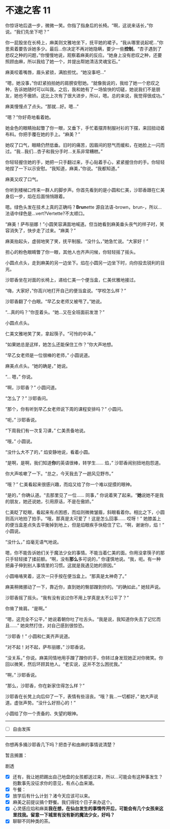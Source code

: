 # 不速之客 11

你惊讶地后退一步，微微一笑。你指了指身后的长椅。“啊，这说来话长，”你说。“我们先坐下吧？”

你一屁股坐在长椅上，麻美则文雅地坐下，抚平她的裙子。“我从哪里说起呢...”你思索着要告诉她多少。最后...你决定不再对她隐瞒，要少一些**控制**。“杏子遇到了悲叹之种的问题，”你慢慢地说，观察着麻美的反应。“她身上没有悲叹之种，还要照顾由麻，所以我给了她一个，并提出帮她清洁灵魂宝石。”

麻美咬着嘴唇，眉头紧锁，满脸担忧。“她没事吧...”

“嗯，她没事，”你赶紧拍拍她的肩膀安慰她。“就像我说的，我给了她一个悲叹之种，告诉她随时可以叫我。之后，我和她有了一场愉快的切磋，她说我们不是朋友，她也不傲娇。这比上次有了很大进步，所以，嗯。总的来说，我觉得很成功。”

麻美慢慢点了点头。“那就...好。嗯...”

“嗯？”你好奇地看着她。

她金色的眼睛抬起瞥了你一眼，又垂下，手忙着摆弄制服衬衫的下摆，来回扭动着布料。你把手覆在她的手上。“麻美？”

她叹了口气，眼睛仍然低垂。旧时的痛苦，因眉间的怒气而缓和，在她脸上一闪而过。“我...我们...杏子和我分手时...关系非常糟糕。”

你轻轻握住她的手，她把一只手翻过来，手心贴着手心，紧紧握住你的手。你轻轻地捏了一下以示安慰。“我知道，麻美，”你说。“我都知道。”

麻美又叹了口气。

你听到楼梯口传来一群人的脚步声。你首先看到的是小圆和仁美，沙耶香跟在仁美身后一步，焰在后面悄悄跟着。

嗯。绿色头发在技术上真的正确吗？**Brun**ette 源自法语-brown，brun-，所以...法语中绿色是...vert?Vertette?不太顺口。

“麻美！萨布丽娜！”小圆笑容满面地喊道。但当她看到麻美垂头丧气的样子时，笑容消失了，快步走了过来。“麻美？”

麻美抬起头，虚弱地笑了笑，抚平制服。“没什么，”她急忙说。“大家好！”

担心的粉色眼睛瞥了你一眼，其他人也齐声问候，你轻轻摇了摇头。

小圆点点头，走到麻美的另一边坐下。焰在小圆另一边坐下时，向你投去锐利的目光。

沙耶香坐在对面的长椅上，递给仁美一个便当盒，仁美优雅地接过。

“嗨，大家好，”你高兴地打开自己的便当盒说。“学校怎么样？”

沙耶香翻了个白眼。“早乙女老师又被甩了。”她说。

“...真的吗？”你歪着头。“她...又在全班面前发泄？”

小圆点点头。

仁美文雅地笑了笑，拿起筷子。“可怜的中泽。”

“如果她总是这样，她怎么还能保住工作？”你大声地想。

“早乙女老师是一位很棒的老师，” 小圆说道。

麻美点点头。“她的确是，” 她说。

“... 嗯，” 你说。

“啊，沙耶香？” 小圆问道。

“怎么了？” 沙耶香问。

“那个，你有听到早乙女老师说下周的课程安排吗？” 小圆问。

“呃，” 沙耶香说。

“下周我们有一次复习课，” 仁美责备地说。

“哦，” 小圆说。

“没什么大不了的，” 焰安静地说，看着小圆。

“是啊，是啊，我们知道**你**的英语很棒，转学生...... 焰，” 沙耶香闹别扭地抱怨道。

你大声咳嗽了一下。“总之，今天我去了一趟风见野市。”

“哦？” 仁美看起来很感兴趣，而焰又给了你一个难以捉摸的眼神。

“是的，” 你确认道。“去那里见了一位...... 同事，” 你说着笑了起来。“**她**说她不是我的朋友，她还说她，引用原话，不是在傲娇。”

仁美眨了眨眼，看起来有点困惑，而焰则微微皱眉，斜眼看着你。相比之下，小圆则高兴地拍了拍手。“哦，那真是太可爱了！这是怎么回事...... 哎呀！” 她膝盖上的便当盒差点失去平衡掉到地上，但是焰眼疾手快稳住了它。“啊，谢谢你，焰！” 小圆说。

“没什么，” 焰毫无语气地说。

嗯，你不能告诉她们关于魔法少女的事情。不能当着仁美的面。你用没拿筷子的那只手轻轻揉了揉前额。“啊，没有**那么**多可说的，” 你谨慎地说。“我，呃。有一种把鼻子伸到别人事情里的习惯。这就是我遇见她的原因。”

小圆咯咯笑着，这次一只手按在便当盒上。“那真是太神奇了。”

麻美稍微挪动了一下，靠近你，直到她的臀部蹭到你的。“的确如此，” 她轻声说。

沙耶香摇了摇头。“我有没有说过你不用上学真是太不公平了？”

你耸了耸肩。“是啊。”

“嗯，这完全不公平，” 她说着朝你吐了吐舌头。“我是说，我知道你失去了记忆而且......” 她突然打住，对自己感到很惊恐。

“沙耶香！” 小圆和仁美齐声说道。

“对不起！对不起，萨布丽娜，” 沙耶香说。

“没关系，” 你说。麻美同情地用手蹭了蹭你的手，你转过身发现她正对你微笑。你回以微笑，然后环顾其他人。“老实说，这并不怎么困扰我。”

“啊，” 沙耶香说。

“那么，沙耶香，你在新家住得怎么样？”

沙耶香在长凳上向后仰了一下，表情有些沮丧。“哦？我...一切都好，” 她大声说道。虚张声势。“没什么好担心的！”

小圆给了你一个责备的、失望的眼神。

---

- [ ] 自由发挥

---

你想再多捅沙耶香几下吗？把杏子和由麻的事情说清楚？

暂且搁置：

剧透

- [x] 还有，我让她把踢出自己地盘的女孩都送过来，所以...可能会有这种事发生？抱歉事先没征求你的意见，有点心血来潮。
- [x] 午餐：
- [x] 放学后有什么计划？渚今天应该可以来。
- [x] 麻美之前提议搞个野餐。我们得找个日子来办这个。
- [x] 心灵感应焰和麻美**我在想，在仙台发生的事情传开后，可能会有几个女孩来这里找我。留意一下城里有没有新的魔法少女，好吗？**
- [x] 聊聊不同种类的茶。
